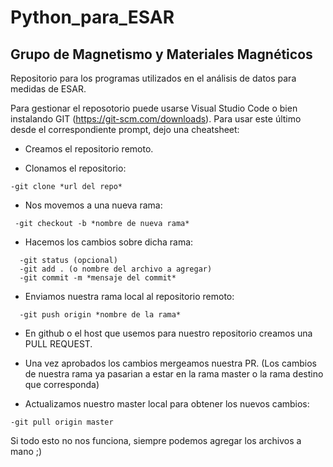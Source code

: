 # Python_para_ESAR
## Grupo de Magnetismo y Materiales Magnéticos 
Repositorio para los programas utilizados en el análisis de datos para medidas de ESAR.


Para gestionar el reposotorio puede usarse Visual Studio Code o bien instalando GIT (https://git-scm.com/downloads).
Para usar este último desde el correspondiente prompt, dejo una cheatsheet:


- Creamos el repositorio remoto.

- Clonamos el repositorio:
 ```
-git clone *url del repo*
```

- Nos movemos a una nueva rama:
```
 -git checkout -b *nombre de nueva rama*
```

- Hacemos los cambios sobre dicha rama:
```
  -git status (opcional)
  -git add . (o nombre del archivo a agregar)
  -git commit -m *mensaje del commit*
 ```

- Enviamos nuestra rama local al repositorio remoto:
```
  -git push origin *nombre de la rama*
```  

- En github o el host que usemos para nuestro repositorio creamos una PULL REQUEST.

- Una vez aprobados los cambios mergeamos nuestra PR. (Los cambios de nuestra rama ya pasarian a estar en la rama master o la rama destino que corresponda)

- Actualizamos nuestro master local para obtener los nuevos cambios:
```  
-git pull origin master
```


Si todo esto no nos funciona, siempre podemos agregar los archivos a mano ;)
